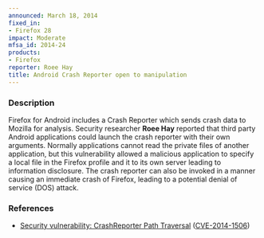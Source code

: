 ```yaml
---
announced: March 18, 2014
fixed_in:
- Firefox 28
impact: Moderate
mfsa_id: 2014-24
products:
- Firefox
reporter: Roee Hay
title: Android Crash Reporter open to manipulation
---
```


<h3>Description</h3>

<p>Firefox for Android includes a Crash Reporter which sends crash data to
Mozilla for analysis. Security researcher <strong>Roee Hay</strong> reported
that third party Android applications could launch the crash reporter with their
own arguments. Normally applications cannot read the private files of another
application, but this vulnerability allowed a malicious application to specify a
local file in the Firefox profile and it to its own server leading to
information disclosure. The crash reporter can also be invoked in a manner
causing an immediate crash of Firefox, leading to a potential denial of service
(DOS) attack.
</p>

<h3>References</h3>

<ul>
  <li><a href="https://bugzilla.mozilla.org/show_bug.cgi?id=944374">
       Security vulnerability: CrashReporter Path Traversal</a> (<a href="http://cve.mitre.org/cgi-bin/cvename.cgi?name=CVE-2014-1506" class="ex-ref">CVE-2014-1506</a>)</li>
</ul>



